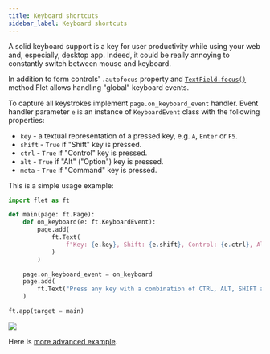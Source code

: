 ```yaml
---
title: Keyboard shortcuts
sidebar_label: Keyboard shortcuts
---
```


A solid keyboard support is a key for user productivity while using your web and, especially, desktop app. Indeed, it could be really annoying to constantly switch between mouse and keyboard.

In addition to form controls' `.autofocus` property and [`TextField.focus()`](/docs/controls/textfield#focus) method Flet allows handling "global" keyboard events.

To capture all keystrokes implement `page.on_keyboard_event` handler. Event handler parameter `e` is an instance of `KeyboardEvent` class with the following properties:

* `key` - a textual representation of a pressed key, e.g. `A`, `Enter` or `F5`.
* `shift` - `True` if "Shift" key is pressed.
* `ctrl` - `True` if "Control" key is pressed.
* `alt` - `True` if "Alt" ("Option") key is pressed.
* `meta` - `True` if "Command" key is pressed.

This is a simple usage example:

```python
import flet as ft

def main(page: ft.Page):
    def on_keyboard(e: ft.KeyboardEvent):
        page.add(
            ft.Text(
                f"Key: {e.key}, Shift: {e.shift}, Control: {e.ctrl}, Alt: {e.alt}, Meta: {e.meta}"
            )
        )

    page.on_keyboard_event = on_keyboard
    page.add(
        ft.Text("Press any key with a combination of CTRL, ALT, SHIFT and META keys...")
    )

ft.app(target = main)
```
<img src="/img/docs/getting-started/keyboard-shortcuts.png" className="screenshot-100" />


Here is [more advanced example](https://github.com/flet-dev/examples/blob/main/python/controls/page/keyboard-events.py).
